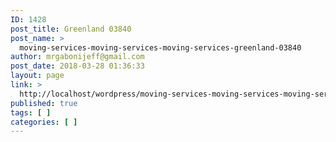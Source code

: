 ```yaml
---
ID: 1428
post_title: Greenland 03840
post_name: >
  moving-services-moving-services-moving-services-greenland-03840
author: mrgabonijeff@gmail.com
post_date: 2018-03-28 01:36:33
layout: page
link: >
  http://localhost/wordpress/moving-services-moving-services-moving-services-greenland-03840/
published: true
tags: [ ]
categories: [ ]
---
```

